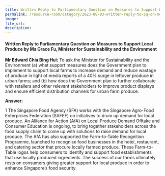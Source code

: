 ```yaml
---
title: Written Reply to Parliamentary Question on Measures to Support Local Produce by Ms Grace Fu, Minister for Sustainability and the Environment
permalink: /resource-room/category/2023-08-03-written-reply-to-pq-on-measures-to-support-local-produce/
image:
file_url:
description:
---
```

 
#### Written Reply to Parliamentary Question on Measures to Support Local Produce by Ms Grace Fu, Minister for Sustainability and the Environment
**Mr Edward Chia Bing Hui:** To ask the Minister for Sustainability and the Environment (a) what support measures does the Government plan to implement to support local farms to increase demand and reduce wastage of produce in light of media reports of a 40% surge in leftover produce in urban farms; and (b) how does the Government plan to further collaborate with retailers and other relevant stakeholders to improve product displays and ensure efficient distribution channels for urban farm produce.

**Answer:**
 
1 The Singapore Food Agency (SFA) works with the Singapore Agro-Food Enterprises Federation (SAFEF) on initiatives to drum up demand for local produce. An Alliance for Action (AfA) on Local Produce Demand Offtake and Consumer Education is ongoing, to bring together stakeholders across the food supply chain to come up with solutions to raise demand for local produce. The AfA has also supported the Farm-to-Table Recognition Programme, launched to recognise food businesses in the hotel, restaurant, and catering sector that procure locally farmed produce. These Farm-to-Table logos help consumers to identify and support food establishments that use locally produced ingredients. The success of our farms ultimately rests on consumers giving greater support for local produce in order to enhance Singapore’s food security.  
